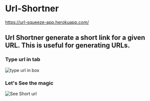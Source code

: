 # Url-Shortner    

https://url-squeeze-app.herokuapp.com/

## Url Shortner generate a short link for a given URL. This is useful for generating URLs.

### Type url in tab

![type url in box](https://user-images.githubusercontent.com/56023606/118689694-ebd6fa00-b824-11eb-8127-2e1b6acdf550.PNG)


### Let's See the magic

![See Short url](https://user-images.githubusercontent.com/56023606/118689921-25a80080-b825-11eb-8053-54b467083a09.PNG)


